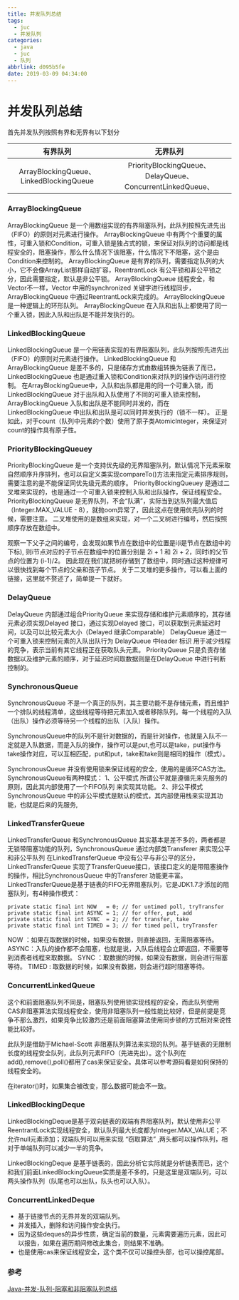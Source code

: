 ```yaml
---
title: 并发队列总结
tags:
  - juc
  - 并发队列
categories:
  - java
  - juc
  - 队列
abbrlink: d095b5fe
date: 2019-03-09 04:34:00
---
```

# 并发队列总结

首先并发队列按照有界和无界有以下划分

|                  有界队列                  |                           无界队列                          |
|:--------------------------------------:|:-------------------------------------------------------:|
| ArrayBlockingQueue、LinkedBlockingQueue | PriorityBlockingQueue、DelayQueue、ConcurrentLinkedQueue、 |
<!-- more -->

### ArrayBlockingQueue

ArrayBlockingQueue 是一个用数组实现的有界阻塞队列，此队列按照先进先出（FIFO）的原则对元素进行操作。 
ArrayBlockingQueue 中有两个个重要的属性，可重入锁和Condition，可重入锁是独占式的锁，来保证对队列的访问都是线程安全的，阻塞操作，那么什么情况下该阻塞，什么情况下不阻塞，这个是由Condition来控制的。 
ArrayBlockingQueue 是有界的队列，需要指定队列的大小，它不会像ArrayList那样自动扩容，ReentrantLock 有公平锁和非公平锁之分，因此需要指定，默认是非公平锁。 
ArrayBlockingQueue 线程安全，和Vector不一样，Vector 中用的synchronized 关键字进行线程同步，ArrayBlockingQueue 中通过ReentrantLock来完成的。 
ArrayBlockingQueue 是一种逻辑上的环形队列。 ArrayBlockingQueue 在入队和出队上都使用了同一个重入锁，因此入队和出队是不能并发执行的。

### LinkedBlockingQueue

LinkedBlockingQueue 是一个用链表实现的有界阻塞队列，此队列按照先进先出（FIFO）的原则对元素进行操作。 
LinkedBlockingQueue 和ArrayBlockingQueue 是差不多的，只是储存方式由数组转换为链表了而已，LinkedBlockingQueue 也是通过重入锁和Condition来对队列的操作访问进行控制。 
在ArrayBlockingQueue中，入队和出队都是用的同一个可重入锁，而LinkedBlockingQueue 对于出队和入队使用了不同的可重入锁来控制，ArrayBlockingQueue 入队和出队是不能同时并发的，而在LinkedBlockingQueue 中出队和出队是可以同时并发执行的（锁不一样）。 正是如此，对于count（队列中元素的个数）使用了原子类AtomicInteger，来保证对count的操作具有原子性。

### PriorityBlockingQueuey

PriorityBlockingQueue 是一个支持优先级的无界阻塞队列，默认情况下元素采取自然顺序升序排列，也可以自定义类实现compareTo()方法来指定元素排序规则，需要注意的是不能保证同优先级元素的顺序。 
PriorityBlockingQueuey 是通过二叉堆来实现的，也是通过一个可重入锁来控制入队和出队操作，保证线程安全。 
PriorityBlockingQueue 是无界队列，不会“队满”，实际当到达队列最大值后（Integer.MAX_VALUE - 8），就抛oom异常了，因此这点在使用优先队列的时候，需要注意。 二叉堆使用的是数组来实现，对一个二叉树进行编号，然后按照顺序存放在数组中。 


观察一下父子之间的编号，会发现如果节点在数组中的位置是i(i是节点在数组中的下标), 则i节点对应的子节点在数组中的位置分别是 2i + 1 和 2i + 2，同时i的父节点的位置为 (i-1)/2。 
因此现在我们就把树存储到了数组中，同时通过这种规律可以很快找到每个节点的父亲和孩子节点。 
关于二叉堆的更多操作，可以看上面的链接，这里就不赘述了，简单提一下就好。

### DelayQueue

DelayQueue 内部通过组合PriorityQueue 来实现存储和维护元素顺序的，其存储元素必须实现Delayed 接口，通过实现Delayed 接口，可以获取到元素延迟时间，以及可以比较元素大小（Delayed 继承Comparable） 
DelayQueue 通过一个可重入锁来控制元素的入队出队行为 
DelayQueue 中leader 标识 用于减少线程的竞争，表示当前有其它线程正在获取队头元素。 
PriorityQueue 只是负责存储数据以及维护元素的顺序，对于延迟时间取数据则是在DelayQueue 中进行判断控制的。

### SynchronousQueue


SynchronousQueue 不是一个真正的队列，其主要功能不是存储元素，而且维护一个排队的线程清单，这些线程等待把元素加入或者移除队列。每一个线程的入队（出队）操作必须等待另一个线程的出队（入队）操作。

SynchronousQueue中的队列不是针对数据的，而是针对操作，也就是入队不一定就是入队数据，而是入队的操作，操作可以是put,也可以是take，put操作与take操作对应，可以互相匹配，put和put，take和take则是相同的操作（模式）。

SynchronousQueue 并没有使用锁来保证线程的安全，使用的是循环CAS方法。 
SynchronousQueue有两种模式： 
1、公平模式 
所谓公平就是遵循先来先服务的原则，因此其内部使用了一个FIFO队列 来实现其功能。 
2、非公平模式 
SynchronousQueue 中的非公平模式是默认的模式，其内部使用栈来实现其功能，也就是后来的先服务,

### LinkedTransferQueue

LinkedTransferQueue 和SynchronousQueue 其实基本是差不多的，两者都是无锁带阻塞功能的队列，SynchronousQueue 通过内部类Transferer 来实现公平和非公平队列 
在LinkedTransferQueue 中没有公平与非公平的区分，LinkedTransferQueue 实现了TransferQueue接口，该接口定义的是带阻塞操作的操作，相比SynchronousQueue 中的Transferer 功能更丰富。 
LinkedTransferQueue是基于链表的FIFO无界阻塞队列，它是JDK1.7才添加的阻塞队列，有4种操作模式：

```
private static final int NOW   = 0; // for untimed poll, tryTransfer
private static final int ASYNC = 1; // for offer, put, add
private static final int SYNC  = 2; // for transfer, take
private static final int TIMED = 3; // for timed poll, tryTransfer
```

NOW ：如果在取数据的时候，如果没有数据，则直接返回，无需阻塞等待。 
ASYNC：入队的操作都不会阻塞，也就是说，入队后线程会立即返回，不需要等到消费者线程来取数据。 
SYNC ：取数据的时候，如果没有数据，则会进行阻塞等待。 
TIMED : 取数据的时候，如果没有数据，则会进行超时阻塞等待。

### ConcurrentLinkedQueue

这个和前面阻塞队列不同是，阻塞队列使用锁实现线程的安全，而此队列使用CAS非阻塞算法实现线程安全，使用非阻塞队列一般性能比较好，但是前提是竞争不那么激烈，如果竞争比较激烈还是前面阻塞算法使用同步锁的方式相对来说性能比较好。

此队列是借助于Michael-Scott 非阻塞队列算法来实现的队列。基于链表的无限制长度的线程安全队列，此队列元素FIFO（先进先出）。这个队列在add(),remove(),poll()都用了cas来保证安全。具体可以参考源码看是如何保持的线程安全的。

在iterator()时，如果集合被改变，那么数据可能会不一致。

### LinkedBlockingDeque

LinkedBlockingDeque是基于双向链表的双端有界阻塞队列，默认使用非公平ReentrantLock实现线程安全，默认队列最大长度都为Integer.MAX_VALUE；不允许null元素添加；双端队列可以用来实现 “窃取算法” ,两头都可以操作队列，相对于单端队列可以减少一半的竞争。

LinkedBlockingDeque 是基于链表的，因此分析它实际就是分析链表而已，这个和我们前面LinkedBlockingQueue实质是差不多的，只是这里是双端队列，可以两头操作队列（队尾也可以出队，队头也可以入队）。

### ConcurrentLinkedDeque

- 基于链接节点的无界并发的双端队列。
- 并发插入，删除和访问操作安全执行。
- 因为这些deques的异步性质，确定当前的数量，元素需要遍历元素，因此可以报告，如果在遍历期间修改此集合，则结果不准确。
- 也是使用cas来保证线程安全，这个类不仅可以操控头部，也可以操控尾部。

### 参考

[Java-并发-队列-阻塞和非阻塞队列总结](https://blog.csdn.net/baichoufei90/article/details/84405459)